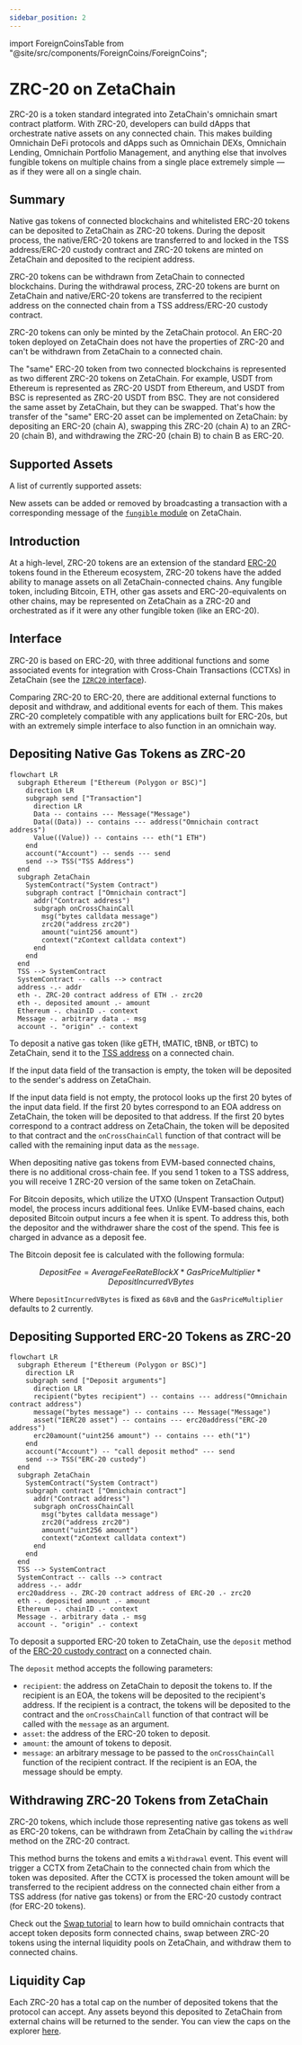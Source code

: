 ```yaml
---
sidebar_position: 2
---
```


import ForeignCoinsTable from "@site/src/components/ForeignCoins/ForeignCoins";

# ZRC-20 on ZetaChain

ZRC-20 is a token standard integrated into ZetaChain's omnichain smart contract
platform. With ZRC-20, developers can build dApps that orchestrate native assets
on any connected chain. This makes building Omnichain DeFi protocols and dApps
such as Omnichain DEXs, Omnichain Lending, Omnichain Portfolio Management, and
anything else that involves fungible tokens on multiple chains from a single
place extremely simple — as if they were all on a single chain.

## Summary

Native gas tokens of connected blockchains and whitelisted ERC-20 tokens can be
deposited to ZetaChain as ZRC-20 tokens. During the deposit process, the
native/ERC-20 tokens are transferred to and locked in the TSS address/ERC-20
custody contract and ZRC-20 tokens are minted on ZetaChain and deposited to the
recipient address.

ZRC-20 tokens can be withdrawn from ZetaChain to connected blockchains. During
the withdrawal process, ZRC-20 tokens are burnt on ZetaChain and native/ERC-20
tokens are transferred to the recipient address on the connected chain from a
TSS address/ERC-20 custody contract.

ZRC-20 tokens can only be minted by the ZetaChain protocol. An ERC-20 token
deployed on ZetaChain does not have the properties of ZRC-20 and can't be
withdrawn from ZetaChain to a connected chain.

The "same" ERC-20 token from two connected blockchains is represented as two
different ZRC-20 tokens on ZetaChain. For example, USDT from Ethereum is
represented as ZRC-20 USDT from Ethereum, and USDT from BSC is represented as
ZRC-20 USDT from BSC. They are not considered the same asset by ZetaChain, but
they can be swapped. That's how the transfer of the "same" ERC-20 asset can be
implemented on ZetaChain: by depositing an ERC-20 (chain A), swapping this
ZRC-20 (chain A) to an ZRC-20 (chain B), and withdrawing the ZRC-20 (chain B) to
chain B as ERC-20.

## Supported Assets

A list of currently supported assets:

<ForeignCoinsTable />

New assets can be added or removed by broadcasting a transaction with a
corresponding message of the
[`fungible` module](/architecture/modules/fungible/messages/) on ZetaChain.

## Introduction

At a high-level, ZRC-20 tokens are an extension of the standard
[ERC-20](https://ethereum.org/en/developers/docs/standards/tokens/erc-20/)
tokens found in the Ethereum ecosystem, ZRC-20 tokens have the added ability to
manage assets on all ZetaChain-connected chains. Any fungible token, including
Bitcoin, ETH, other gas assets and ERC-20-equivalents on other chains, may be
represented on ZetaChain as a ZRC-20 and orchestrated as if it were any other
fungible token (like an ERC-20).

## Interface

ZRC-20 is based on ERC-20, with three additional functions and some associated
events for integration with Cross-Chain Transactions (CCTXs) in ZetaChain (see
the
[`IZRC20` interface](https://github.com/zeta-chain/protocol-contracts/blob/main/contracts/zevm/interfaces/IZRC20.sol)).

Comparing ZRC-20 to ERC-20, there are additional external functions to deposit
and withdraw, and additional events for each of them. This makes ZRC-20
completely compatible with any applications built for ERC-20s, but with an
extremely simple interface to also function in an omnichain way.

## Depositing Native Gas Tokens as ZRC-20

```mermaid
flowchart LR
  subgraph Ethereum ["Ethereum (Polygon or BSC)"]
    direction LR
    subgraph send ["Transaction"]
      direction LR
      Data -- contains --- Message("Message")
      Data((Data)) -- contains --- address("Omnichain contract address")
      Value((Value)) -- contains --- eth("1 ETH")
    end
    account("Account") -- sends --- send
    send --> TSS("TSS Address")
  end
  subgraph ZetaChain
    SystemContract("System Contract")
    subgraph contract ["Omnichain contract"]
      addr("Contract address")
      subgraph onCrossChainCall
        msg("bytes calldata message")
        zrc20("address zrc20")
        amount("uint256 amount")
        context("zContext calldata context")
      end
    end
  end
  TSS --> SystemContract
  SystemContract -- calls --> contract
  address -.- addr
  eth -. ZRC-20 contract address of ETH .- zrc20
  eth -. deposited amount .- amount
  Ethereum -. chainID .- context
  Message -. arbitrary data .- msg
  account -. "origin" .- context
```

To deposit a native gas token (like gETH, tMATIC, tBNB, or tBTC) to ZetaChain,
send it to the [TSS address](/reference/contracts) on a connected chain.

If the input data field of the transaction is empty, the token will be deposited
to the sender's address on ZetaChain.

If the input data field is not empty, the protocol looks up the first 20 bytes
of the input data field. If the first 20 bytes correspond to an EOA address on
ZetaChain, the token will be deposited to that address. If the first 20 bytes
correspond to a contract address on ZetaChain, the token will be deposited to
that contract and the `onCrossChainCall` function of that contract will be
called with the remaining input data as the `message`.

When depositing native gas tokens from EVM-based connected chains, there is no
additional cross-chain fee. If you send 1 token to a TSS address, you will
receive 1 ZRC-20 version of the same token on ZetaChain.

For Bitcoin deposits, which utilize the UTXO (Unspent Transaction Output) model,
the process incurs additional fees. Unlike EVM-based chains, each deposited
Bitcoin output incurs a fee when it is spent. To address this, both the
depositor and the withdrawer share the cost of the spend. This fee is charged in
advance as a deposit fee.

The Bitcoin deposit fee is calculated with the following formula:

$$
DepositFee = AverageFeeRateBlockX * GasPriceMultiplier * DepositIncurredVBytes
$$

Where `DepositIncurredVBytes` is fixed as `68vB` and the `GasPriceMultiplier`
defaults to 2 currently.

## Depositing Supported ERC-20 Tokens as ZRC-20

```mermaid
flowchart LR
  subgraph Ethereum ["Ethereum (Polygon or BSC)"]
    direction LR
    subgraph send ["Deposit arguments"]
      direction LR
      recipient("bytes recipient") -- contains --- address("Omnichain contract address")
      message("bytes message") -- contains --- Message("Message")
      asset("IERC20 asset") -- contains --- erc20address("ERC-20 address")
      erc20amount("uint256 amount") -- contains --- eth("1")
    end
    account("Account") -- "call deposit method" --- send
    send --> TSS("ERC-20 custody")
  end
  subgraph ZetaChain
    SystemContract("System Contract")
    subgraph contract ["Omnichain contract"]
      addr("Contract address")
      subgraph onCrossChainCall
        msg("bytes calldata message")
        zrc20("address zrc20")
        amount("uint256 amount")
        context("zContext calldata context")
      end
    end
  end
  TSS --> SystemContract
  SystemContract -- calls --> contract
  address -.- addr
  erc20address -. ZRC-20 contract address of ERC-20 .- zrc20
  eth -. deposited amount .- amount
  Ethereum -. chainID .- context
  Message -. arbitrary data .- msg
  account -. "origin" .- context
```

To deposit a supported ERC-20 token to ZetaChain, use the `deposit` method of
the [ERC-20 custody contract](/reference/contracts) on a connected chain.

The `deposit` method accepts the following parameters:

- `recipient`: the address on ZetaChain to deposit the tokens to. If the
  recipient is an EOA, the tokens will be deposited to the recipient's address.
  If the recipient is a contract, the tokens will be deposited to the contract
  and the `onCrossChainCall` function of that contract will be called with the
  `message` as an argument.
- `asset`: the address of the ERC-20 token to deposit.
- `amount`: the amount of tokens to deposit.
- `message`: an arbitrary message to be passed to the `onCrossChainCall`
  function of the recipient contract. If the recipient is an EOA, the message
  should be empty.

## Withdrawing ZRC-20 Tokens from ZetaChain

ZRC-20 tokens, which include those representing native gas tokens as well as
ERC-20 tokens, can be withdrawn from ZetaChain by calling the `withdraw` method
on the ZRC-20 contract.

This method burns the tokens and emits a `Withdrawal` event. This event will
trigger a CCTX from ZetaChain to the connected chain from which the token was
deposited. After the CCTX is processed the token amount will be transferred to
the recipient address on the connected chain either from a TSS address (for
native gas tokens) or from the ERC-20 custody contract (for ERC-20 tokens).

Check out the [Swap tutorial](/developers/omnichain/tutorials/swap) to learn how
to build omnichain contracts that accept token deposits form connected chains,
swap between ZRC-20 tokens using the internal liquidity pools on ZetaChain, and
withdraw them to connected chains.

## Liquidity Cap

Each ZRC-20 has a total cap on the number of deposited tokens that the protocol
can accept. Any assets beyond this deposited to ZetaChain from external chains
will be returned to the sender. You can view the caps on the explorer
[here](https://explorer.zetachain.com/liquidity).

